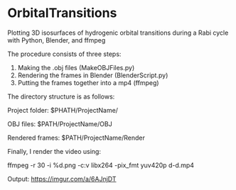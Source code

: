 # OrbitalTransitions
Plotting 3D isosurfaces of hydrogenic orbital transitions during a Rabi cycle with Python, Blender, and ffmpeg

The procedure consists of three steps:

1) Making the .obj files (MakeOBJFiles.py)
2) Rendering the frames in Blender (BlenderScript.py)
3) Putting the frames together into a mp4 (ffmpeg)

The directory structure is as follows:

Project folder: $PHATH/ProjectName/

OBJ files: $PATH/ProjectName/OBJ

Rendered frames: $PATH/ProjectName/Render


Finally, I render the video using:

ffmpeg -r 30 -i %d.png -c:v libx264 -pix_fmt yuv420p d-d.mp4


Output:
https://imgur.com/a/6AJnjDT


